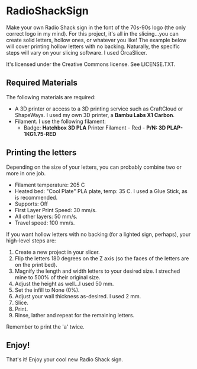 # RadioShackSign

Make your own Radio Shack sign in the font of the 70s-90s logo (the only correct logo in my mind).  For this project, it's all in the slicing...you can create solid letters, hollow ones, or whatever you like!  The example below will cover printing hollow letters with no backing.  Naturally, the specific steps will vary on your slicing software.  I used OrcaSlicer.

It's licensed under the Creative Commons license.  See LICENSE.TXT.

## Required Materials

The following materials are required:

- A 3D printer or access to a 3D printing service such as CraftCloud or ShapeWays.  I used my own 3D printer, a **Bambu Labs X1 Carbon**.
- Filament.  I use the following filament:
    - Badge: **Hatchbox 3D PLA** Printer Filament - Red - **P/N: 3D PLAP-1KG1.75-RED**

## Printing the letters

Depending on the size of your letters, you can probably combine two or more in one job.  

* Filament temperature: 205 C
* Heated bed: "Cool Plate" PLA plate, temp: 35 C.  I used a Glue Stick, as is recommended.
* Supports: Off
* First Layer Print Speed: 30 mm/s.
* All other layers: 50 mm/s.
* Travel speed: 100 mm/s.

If you want hollow letters with no backing (for a lighted sign, perhaps), your high-level steps are:

1. Create a new project in your slicer.
1. Flip the letters 180 degrees on the Z axis (so the faces of the letters are on the print bed).
1. Magnify the length and width letters to your desired size.  I streched mine to 500% of their original size.
1. Adjust the height as well...I used 50 mm.
1. Set the infill to None (0%).
1. Adjust your wall thickness as-desired.  I used 2 mm.
1. Slice.
1. Print.
1. Rinse, lather and repeat for the remaining letters.

Remember to print the 'a' twice.

## Enjoy!

That's it!  Enjoy your cool new Radio Shack sign.  